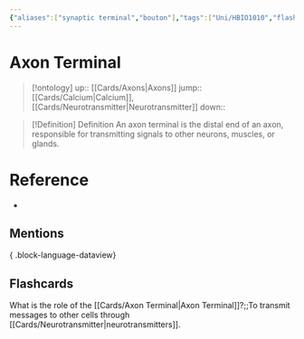 ```yaml
---
{"aliases":["synaptic terminal","bouton"],"tags":["Uni/HBIO1010","flashcards/hbio1010"],"dg-publish":true,"permalink":"/cards/axon-terminal/","dgPassFrontmatter":true}
---
```


# Axon Terminal

> [!ontology]
> up:: [[Cards/Axons\|Axons]]
> jump:: [[Cards/Calcium\|Calcium]], [[Cards/Neurotransmitter\|Neurotransmitter]]
> down:: 

> [!Definition] Definition
> An axon terminal is the distal end of an axon, responsible for transmitting signals to other neurons, muscles, or glands.

<style> .container {font-family: sans-serif; text-align: center;} .button-wrapper button {z-index: 1;height: 40px; width: 100px; margin: 10px;padding: 5px;} .excalidraw .App-menu_top .buttonList { display: flex;} .excalidraw-wrapper { height: 800px; margin: 50px; position: relative;} :root[dir="ltr"] .excalidraw .layer-ui__wrapper .zen-mode-transition.App-menu_bottom--transition-left {transform: none;} </style><script src="https://cdn.jsdelivr.net/npm/react@17/umd/react.production.min.js"></script><script src="https://cdn.jsdelivr.net/npm/react-dom@17/umd/react-dom.production.min.js"></script><script type="text/javascript" src="https://cdn.jsdelivr.net/npm/@excalidraw/excalidraw@0/dist/excalidraw.production.min.js"></script><div id="Axon_Terminalexcalidraw.md1"></div><script>(function(){const InitialData={"type":"excalidraw","version":2,"source":"https://github.com/zsviczian/obsidian-excalidraw-plugin/releases/tag/1.9.7","elements":[{"type":"freedraw","version":270,"versionNonce":731155712,"isDeleted":false,"id":"yhsLsrlvfAJtMP5Ti0XKL","fillStyle":"hachure","strokeWidth":1,"strokeStyle":"solid","roughness":1,"opacity":100,"angle":0,"x":-281,"y":5,"strokeColor":"#1e1e1e","backgroundColor":"transparent","width":540,"height":562,"seed":112812800,"groupIds":[],"frameId":null,"roundness":null,"boundElements":[],"updated":1688605779047,"link":null,"locked":false,"points":[[0,0],[0,-1],[3,-4],[4,-3],[15,0],[31,3],[52,5],[77,6],[102,3],[125,-6],[148,-21],[168,-39],[182,-60],[190,-76],[195,-88],[197,-102],[197,-115],[196,-128],[194,-137],[190,-146],[186,-152],[180,-161],[174,-172],[170,-187],[170,-195],[174,-201],[181,-206],[189,-208],[199,-209],[209,-206],[221,-200],[233,-192],[247,-182],[261,-172],[269,-162],[271,-152],[271,-145],[270,-138],[266,-134],[260,-134],[257,-134],[254,-135],[250,-136],[245,-138],[241,-139],[236,-139],[232,-139],[228,-137],[226,-133],[225,-128],[222,-123],[221,-119],[221,-113],[219,-105],[217,-100],[217,-94],[215,-88],[214,-81],[213,-74],[210,-67],[207,-58],[205,-51],[202,-43],[197,-35],[192,-26],[192,-18],[193,-9],[199,-3],[209,-1],[223,-2],[243,-11],[264,-22],[282,-35],[300,-55],[313,-78],[317,-98],[318,-111],[321,-122],[323,-129],[327,-135],[335,-142],[344,-142],[352,-138],[360,-132],[363,-124],[368,-113],[377,-98],[390,-81],[398,-66],[406,-49],[412,-33],[413,-21],[413,-11],[411,1],[411,12],[407,16],[401,18],[394,16],[387,13],[379,6],[374,-3],[368,-12],[361,-22],[356,-30],[353,-34],[349,-39],[344,-40],[340,-41],[334,-40],[329,-37],[323,-34],[317,-31],[307,-25],[298,-18],[291,-11],[283,-7],[278,-4],[273,-1],[266,5],[256,9],[248,13],[241,17],[236,19],[232,21],[226,23],[219,24],[213,26],[207,29],[199,35],[195,42],[195,51],[200,59],[209,67],[224,78],[240,83],[254,89],[268,92],[280,95],[298,98],[313,99],[330,99],[350,96],[365,88],[377,77],[385,68],[393,59],[404,54],[413,53],[423,62],[435,75],[442,89],[444,106],[444,123],[442,150],[438,171],[428,184],[417,191],[408,194],[402,197],[393,190],[387,182],[381,171],[377,162],[372,151],[368,140],[362,132],[357,130],[351,128],[344,126],[336,126],[327,126],[317,126],[307,125],[301,125],[294,126],[285,126],[275,124],[265,121],[255,119],[246,119],[236,117],[228,115],[221,113],[217,112],[213,111],[204,110],[195,111],[186,122],[176,138],[175,151],[181,166],[188,177],[204,194],[220,211],[236,229],[250,243],[262,256],[274,265],[286,272],[300,272],[316,264],[330,258],[344,249],[355,240],[371,231],[382,228],[392,230],[399,238],[402,250],[400,267],[391,284],[375,299],[357,315],[346,326],[337,336],[332,342],[324,350],[319,351],[313,351],[304,353],[292,352],[283,350],[275,346],[270,343],[268,336],[269,328],[272,324],[275,320],[278,312],[276,306],[270,301],[262,297],[257,295],[250,293],[243,286],[235,278],[228,271],[221,265],[213,257],[205,249],[195,240],[186,229],[177,219],[168,210],[158,201],[146,187],[134,174],[123,162],[111,151],[100,141],[87,129],[76,120],[66,114],[53,109],[38,104],[24,101],[9,99],[-5,95],[-18,93],[-29,92],[-43,90],[-53,89],[-65,90],[-73,89],[-80,89],[-86,90],[-93,90],[-96,88],[-95,88]],"lastCommittedPoint":null,"simulatePressure":false,"pressures":[0.07999999821186066,0.06496899574995041,0.04310482740402222,0.04291381686925888,0.058546874672174454,0.054565154016017914,0.060369353741407394,0.06471157819032669,0.07877438515424728,0.08188409358263016,0.10535675287246704,0.10594528168439865,0.11762377619743347,0.12307702749967575,0.12987783551216125,0.1319631040096283,0.1333715170621872,0.13329099118709564,0.13435952365398407,0.1276932954788208,0.13137097656726837,0.13623428344726562,0.14242294430732727,0.14018601179122925,0.13867877423763275,0.12711969017982483,0.11325860768556595,0.10681506246328354,0.09831326454877853,0.08925353735685349,0.08547461032867432,0.08171859383583069,0.08455383032560349,0.08707965165376663,0.08633971959352493,0.08654379099607468,0.09567046910524368,0.09829916059970856,0.10626504570245743,0.11402865499258041,0.12287793308496475,0.11529721319675446,0.12300128489732742,0.12003345042467117,0.11959722638130188,0.11983215063810349,0.11859127879142761,0.11874011158943176,0.11877798289060593,0.12375186383724213,0.13280871510505676,0.13289251923561096,0.1368160992860794,0.1358639895915985,0.1358639895915985,0.14138686656951904,0.14303067326545715,0.14307501912117004,0.14281634986400604,0.14127835631370544,0.14291171729564667,0.14407174289226532,0.14210592210292816,0.14844350516796112,0.13807205855846405,0.14056169986724854,0.13767068088054657,0.13908179104328156,0.13325777649879456,0.13726547360420227,0.1311568021774292,0.1465875506401062,0.15010833740234375,0.1662217676639557,0.17476803064346313,0.1837603747844696,0.17750762403011322,0.1792604923248291,0.17241567373275757,0.1697768270969391,0.15312814712524414,0.13513128459453583,0.12644492089748383,0.11497192084789276,0.10741730034351349,0.11573086678981781,0.11293163895606995,0.11275774985551834,0.11058657616376877,0.11554355174303055,0.11313391476869583,0.10843789577484131,0.12054327130317688,0.12197864055633545,0.1284714937210083,0.1289415955543518,0.14178411662578583,0.14693456888198853,0.14501239359378815,0.16219589114189148,0.17083755135536194,0.1754850149154663,0.17932352423667908,0.17737814784049988,0.17134377360343933,0.1725848764181137,0.15869787335395813,0.16584768891334534,0.16495797038078308,0.16347075998783112,0.17281603813171387,0.17048531770706177,0.17196081578731537,0.1709090918302536,0.1709381341934204,0.17282812297344208,0.17249999940395355,0.17566092312335968,0.1754331737756729,0.17326302826404572,0.1656007319688797,0.16755270957946777,0.16246402263641357,0.15662744641304016,0.15724709630012512,0.15344665944576263,0.15711209177970886,0.15604251623153687,0.13863058388233185,0.14618906378746033,0.13965252041816711,0.1372503936290741,0.13896581530570984,0.14896608889102936,0.1442188173532486,0.14395608007907867,0.1571343094110489,0.15902835130691528,0.1643095463514328,0.16379684209823608,0.16409216821193695,0.16766051948070526,0.17259207367897034,0.17008914053440094,0.19335326552391052,0.19946850836277008,0.19507144391536713,0.17612500488758087,0.16707971692085266,0.17150042951107025,0.17000503838062286,0.16072872281074524,0.16897854208946228,0.16834509372711182,0.1766650378704071,0.18994280695915222,0.19668811559677124,0.2011507898569107,0.20133273303508759,0.20727451145648956,0.21470537781715393,0.22434426844120026,0.22949056327342987,0.2314002960920334,0.23371441662311554,0.22016039490699768,0.2232401967048645,0.22030965983867645,0.2226906418800354,0.22480611503124237,0.22931624948978424,0.22898699343204498,0.23121154308319092,0.2326163649559021,0.2218104898929596,0.22529500722885132,0.23940454423427582,0.23160535097122192,0.22915023565292358,0.2305913120508194,0.2290024757385254,0.23085525631904602,0.23442217707633972,0.23027148842811584,0.23248445987701416,0.2175585925579071,0.2350693941116333,0.23514318466186523,0.24257566034793854,0.2419610321521759,0.22987841069698334,0.20834673941135406,0.23330441117286682,0.22261956334114075,0.22999779880046844,0.23057281970977783,0.22084589302539825,0.20924147963523865,0.22341924905776978,0.22884277999401093,0.2579711973667145,0.25065597891807556,0.26859715580940247,0.26733529567718506,0.25901421904563904,0.26363521814346313,0.24762816727161407,0.21871618926525116,0.20908376574516296,0.2206297367811203,0.22860977053642273,0.2288866937160492,0.2259448617696762,0.23135723173618317,0.22436639666557312,0.233290433883667,0.23016473650932312,0.23736999928951263,0.22906048595905304,0.2349863350391388,0.23431766033172607,0.2388576716184616,0.21688903868198395,0.2238312065601349,0.2227121889591217,0.20948095619678497,0.22086139023303986,0.21480321884155273,0.2214142382144928,0.21170029044151306,0.20967087149620056,0.21735498309135437,0.21901364624500275,0.2260274589061737,0.24544256925582886,0.24074210226535797,0.23492953181266785,0.2521152198314667,0.24414147436618805,0.24564853310585022,0.25157707929611206,0.25677818059921265,0.25541919469833374,0.23917758464813232,0.2453908622264862,0.2480996996164322,0.23139819502830505,0.22037191689014435,0.22373062372207642,0.21937459707260132,0.2271346151828766,0.23752526938915253,0.24485231935977936,0.2374999076128006,0.23203082382678986,0.23327966034412384,0.2400902956724167,0.25875961780548096,0.2544579803943634,0.25045666098594666,0.26429662108421326,0.2723015546798706,0.3071908950805664,0.3115418255329132,0.304572731256485,0.31561824679374695,0.3156060576438904,0.1603461652994156,0]},{"type":"text","version":52,"versionNonce":1411738880,"isDeleted":false,"id":"aNDojokM","fillStyle":"hachure","strokeWidth":1,"strokeStyle":"solid","roughness":1,"opacity":100,"angle":0,"x":-356.85714285714283,"y":28.904761904761898,"strokeColor":"#1e1e1e","backgroundColor":"transparent","width":93.79314825875409,"height":42.1428571428571,"seed":60700,"groupIds":[],"frameId":null,"roundness":{"type":1},"boundElements":[],"updated":1688605801095,"link":"[[Cards/Axons\|Axons]]","locked":false,"fontSize":33.71428571428569,"fontFamily":1,"text":"Axons","rawText":"[[Cards/Axons\|Axons]]","textAlign":"left","verticalAlign":"middle","containerId":null,"originalText":"Axons","lineHeight":1.25,"baseline":30},{"type":"text","version":106,"versionNonce":68567808,"isDeleted":false,"id":"gukgw0Qx","fillStyle":"hachure","strokeWidth":1,"strokeStyle":"solid","roughness":1,"opacity":100,"angle":0,"x":356.21826639050255,"y":-67.7075334295894,"strokeColor":"#1e1e1e","backgroundColor":"transparent","width":106.5147181919643,"height":28.82099896234856,"seed":57545,"groupIds":[],"frameId":null,"roundness":{"type":1},"boundElements":[],"updated":1688606017176,"link":"[[Cards/Calcium\|Calcium]]","locked":false,"fontSize":23.05679916987885,"fontFamily":1,"text":"= Calcium","rawText":"= [[Cards/Calcium\|Calcium]]","textAlign":"left","verticalAlign":"middle","containerId":null,"originalText":"= Calcium","lineHeight":1.25,"baseline":20},{"type":"ellipse","version":89,"versionNonce":1910956800,"isDeleted":false,"id":"PyVCy4aBAHrbu-GTOPrmv","fillStyle":"cross-hatch","strokeWidth":1,"strokeStyle":"solid","roughness":1,"opacity":100,"angle":0,"x":123.7171589461908,"y":-74.92818504997985,"strokeColor":"#1e1e1e","backgroundColor":"#228be6","width":24.8441704528542,"height":24.8441704528542,"seed":986287360,"groupIds":[],"frameId":null,"roundness":{"type":2},"boundElements":[],"updated":1688605959702,"link":null,"locked":false},{"type":"ellipse","version":118,"versionNonce":109604096,"isDeleted":false,"id":"Ewy1lx4n_CRjymlShLGrG","fillStyle":"cross-hatch","strokeWidth":1,"strokeStyle":"solid","roughness":1,"opacity":100,"angle":0,"x":317.7898763923374,"y":-67.18674600023928,"strokeColor":"#1e1e1e","backgroundColor":"#228be6","width":24.8441704528542,"height":24.8441704528542,"seed":783076608,"groupIds":[],"frameId":null,"roundness":{"type":2},"boundElements":[],"updated":1688605963791,"link":null,"locked":false},{"type":"ellipse","version":103,"versionNonce":475620096,"isDeleted":false,"id":"6UGs8ZGqerTD9rFOdGaT8","fillStyle":"cross-hatch","strokeWidth":1,"strokeStyle":"solid","roughness":1,"opacity":100,"angle":0,"x":168.72485367521256,"y":81.8782767168857,"strokeColor":"#1e1e1e","backgroundColor":"#228be6","width":24.8441704528542,"height":24.8441704528542,"seed":153903872,"groupIds":[],"frameId":null,"roundness":{"type":2},"boundElements":[],"updated":1688605867861,"link":null,"locked":false},{"type":"ellipse","version":118,"versionNonce":700796160,"isDeleted":false,"id":"12x6CkPeD714cLL5F2AQS","fillStyle":"cross-hatch","strokeWidth":1,"strokeStyle":"solid","roughness":1,"opacity":100,"angle":0,"x":162.91492702339633,"y":140.4373371474643,"strokeColor":"#1e1e1e","backgroundColor":"#228be6","width":24.8441704528542,"height":24.8441704528542,"seed":2057456896,"groupIds":[],"frameId":null,"roundness":{"type":2},"boundElements":[],"updated":1688605870139,"link":null,"locked":false},{"type":"ellipse","version":131,"versionNonce":196305664,"isDeleted":false,"id":"YD8cV6VuLcnl1FAsyusj3","fillStyle":"cross-hatch","strokeWidth":1,"strokeStyle":"solid","roughness":1,"opacity":100,"angle":0,"x":120.96802516742855,"y":288.20955511329186,"strokeColor":"#1e1e1e","backgroundColor":"#228be6","width":24.8441704528542,"height":24.8441704528542,"seed":969016064,"groupIds":[],"frameId":null,"roundness":{"type":2},"boundElements":[],"updated":1688605872773,"link":null,"locked":false},{"type":"ellipse","version":159,"versionNonce":1572717312,"isDeleted":false,"id":"tN3xV15NjCo_69Yn0bSVs","fillStyle":"cross-hatch","strokeWidth":1,"strokeStyle":"solid","roughness":1,"opacity":100,"angle":0,"x":62.08191618451474,"y":342.25149364335147,"strokeColor":"#1e1e1e","backgroundColor":"#228be6","width":24.8441704528542,"height":24.8441704528542,"seed":1172851968,"groupIds":[],"frameId":null,"roundness":{"type":2},"boundElements":[],"updated":1688605876165,"link":null,"locked":false},{"type":"ellipse","version":222,"versionNonce":566321920,"isDeleted":false,"id":"ZhnCg_ElOAxXuQF2tdD9-","fillStyle":"cross-hatch","strokeWidth":1,"strokeStyle":"solid","roughness":1,"opacity":100,"angle":0,"x":113.86529376431497,"y":104.93906958993966,"strokeColor":"#1e1e1e","backgroundColor":"#fa5252","width":24.8441704528542,"height":24.8441704528542,"seed":942927104,"groupIds":[],"frameId":null,"roundness":{"type":2},"boundElements":[],"updated":1688605927116,"link":null,"locked":false},{"type":"ellipse","version":289,"versionNonce":445738240,"isDeleted":false,"id":"XSnDxb4_4sRrIYvaEAAZO","fillStyle":"cross-hatch","strokeWidth":1,"strokeStyle":"solid","roughness":1,"opacity":100,"angle":0,"x":204.81968892815837,"y":116.42214911056698,"strokeColor":"#1e1e1e","backgroundColor":"#fa5252","width":24.8441704528542,"height":24.8441704528542,"seed":1606044928,"groupIds":[],"frameId":null,"roundness":{"type":2},"boundElements":[],"updated":1688605988457,"link":null,"locked":false},{"type":"ellipse","version":315,"versionNonce":329166080,"isDeleted":false,"id":"oGXg9IeNFluHqsoNFj8_f","fillStyle":"cross-hatch","strokeWidth":1,"strokeStyle":"solid","roughness":1,"opacity":100,"angle":0,"x":313.8673079757774,"y":-10.720708032290162,"strokeColor":"#1e1e1e","backgroundColor":"#fa5252","width":24.8441704528542,"height":24.8441704528542,"seed":591913728,"groupIds":[],"frameId":null,"roundness":{"type":2},"boundElements":[],"updated":1688605992828,"link":null,"locked":false},{"type":"ellipse","version":303,"versionNonce":1530531072,"isDeleted":false,"id":"el_51A6LUMpDewo0g8VyV","fillStyle":"cross-hatch","strokeWidth":1,"strokeStyle":"solid","roughness":1,"opacity":100,"angle":0,"x":76.27198953269863,"y":-80.58997688367191,"strokeColor":"#1e1e1e","backgroundColor":"#fa5252","width":24.8441704528542,"height":24.8441704528542,"seed":1656267520,"groupIds":[],"frameId":null,"roundness":{"type":2},"boundElements":[],"updated":1688605943652,"link":null,"locked":false},{"type":"ellipse","version":328,"versionNonce":603742976,"isDeleted":false,"id":"9UdEhe6pQRaYWVk94ku_1","fillStyle":"cross-hatch","strokeWidth":1,"strokeStyle":"solid","roughness":1,"opacity":100,"angle":0,"x":155.15809851561244,"y":-101.08054971217476,"strokeColor":"#1e1e1e","backgroundColor":"#fa5252","width":24.8441704528542,"height":24.8441704528542,"seed":385434368,"groupIds":[],"frameId":null,"roundness":{"type":2},"boundElements":[],"updated":1688605947089,"link":null,"locked":false},{"type":"ellipse","version":356,"versionNonce":421970688,"isDeleted":false,"id":"LKphGjtlkNzbNk--VrrTV","fillStyle":"cross-hatch","strokeWidth":1,"strokeStyle":"solid","roughness":1,"opacity":100,"angle":0,"x":118.85759903529333,"y":333.5289089366054,"strokeColor":"#1e1e1e","backgroundColor":"#fa5252","width":24.8441704528542,"height":24.8441704528542,"seed":1924091136,"groupIds":[],"frameId":null,"roundness":{"type":2},"boundElements":[],"updated":1688605951643,"link":null,"locked":false},{"type":"ellipse","version":374,"versionNonce":1981743872,"isDeleted":false,"id":"3aKXVKHPtbanFm0IPt0Kw","fillStyle":"cross-hatch","strokeWidth":1,"strokeStyle":"solid","roughness":1,"opacity":100,"angle":0,"x":47.54940482595248,"y":287.0648851801187,"strokeColor":"#1e1e1e","backgroundColor":"#fa5252","width":24.8441704528542,"height":24.8441704528542,"seed":64679168,"groupIds":[],"frameId":null,"roundness":{"type":2},"boundElements":[],"updated":1688605954526,"link":null,"locked":false},{"type":"ellipse","version":85,"versionNonce":1082633472,"isDeleted":false,"id":"s1gmiIH97cFAFZP1jU-v8","fillStyle":"cross-hatch","strokeWidth":1,"strokeStyle":"solid","roughness":1,"opacity":100,"angle":0,"x":112.26082991872579,"y":-112.35796500542858,"strokeColor":"#1e1e1e","backgroundColor":"#228be6","width":24.8441704528542,"height":24.8441704528542,"seed":869958400,"groupIds":[],"frameId":null,"roundness":{"type":2},"boundElements":[],"updated":1688605860474,"link":null,"locked":false},{"type":"text","version":30,"versionNonce":1520378624,"isDeleted":false,"id":"QiEeZsAW","fillStyle":"cross-hatch","strokeWidth":1,"strokeStyle":"solid","roughness":1,"opacity":100,"angle":0,"x":360.485539910281,"y":-11.78550128523051,"strokeColor":"#1e1e1e","backgroundColor":"#fa5252","width":189.8200225830078,"height":25,"seed":12842,"groupIds":[],"frameId":null,"roundness":{"type":1},"boundElements":[],"updated":1688606010642,"link":"[[Cards/Neurotransmitter\|Neurotransmitter]]","locked":false,"fontSize":20,"fontFamily":1,"text":"= Neurotransmitter","rawText":"= [[Cards/Neurotransmitter\|Neurotransmitter]]","textAlign":"left","verticalAlign":"middle","containerId":null,"originalText":"= [[Cards/Neurotransmitter\|Neurotransmitter]]","lineHeight":1.25,"baseline":17}],"appState":{"theme":"dark","viewBackgroundColor":"#ffffff","currentItemStrokeColor":"#1e1e1e","currentItemBackgroundColor":"#fa5252","currentItemFillStyle":"cross-hatch","currentItemStrokeWidth":1,"currentItemStrokeStyle":"solid","currentItemRoughness":1,"currentItemOpacity":100,"currentItemFontFamily":1,"currentItemFontSize":20,"currentItemTextAlign":"left","currentItemStartArrowhead":null,"currentItemEndArrowhead":"arrow","scrollX":421.4424568485937,"scrollY":219.40454890427813,"zoom":{"value":1.05},"currentItemRoundness":"round","gridSize":null,"currentStrokeOptions":null,"previousGridSize":null},"files":{}};InitialData.scrollToContent=true;App=()=>{const e=React.useRef(null),t=React.useRef(null),[n,i]=React.useState({width:void 0,height:void 0});return React.useEffect(()=>{i({width:t.current.getBoundingClientRect().width,height:t.current.getBoundingClientRect().height});const e=()=>{i({width:t.current.getBoundingClientRect().width,height:t.current.getBoundingClientRect().height})};return window.addEventListener("resize",e),()=>window.removeEventListener("resize",e)},[t]),React.createElement(React.Fragment,null,React.createElement("div",{className:"excalidraw-wrapper",ref:t},React.createElement(ExcalidrawLib.Excalidraw,{ref:e,width:n.width,height:n.height,initialData:InitialData,viewModeEnabled:!0,zenModeEnabled:!0,gridModeEnabled:!1})))},excalidrawWrapper=document.getElementById("Axon_Terminalexcalidraw.md1");ReactDOM.render(React.createElement(App),excalidrawWrapper);})();</script>

# Reference

- 

## Mentions


{ .block-language-dataview}

## Flashcards

What is the role of the [[Cards/Axon Terminal\|Axon Terminal]]?;;To transmit messages to other cells through [[Cards/Neurotransmitter\|neurotransmitters]].
<!--SR:!2023-09-22,37,250-->